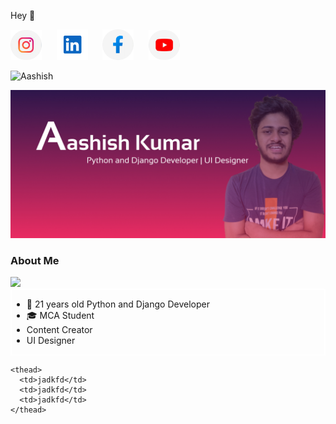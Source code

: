 <p>Hey 👋 </p>

<a href="https://www.instagram.com/aashishkumar12376/"><img src="assets/6097906e06490 4.png" width="50px;"></a> &nbsp;&nbsp;&nbsp;&nbsp;
<a href="https://www.linkedin.com/in/aashish-kumar-30698b145/"><img src="assets/Group 1.png" width="50px;"></a> &nbsp;&nbsp;&nbsp;&nbsp;
<a href="https://www.facebook.com/profile.php?id=100016942057363"> <img src="assets/6097906e06490 5.png" width="50px;"></a> &nbsp;&nbsp;&nbsp;&nbsp;
<a href="https://www.youtube.com/channel/UC2nbUg6pG7RgDRnAmw7NzCQ"> <img src="assets/6097906e06490 3.png" width="50px;"></a> &nbsp;&nbsp;&nbsp;&nbsp;
<br>

<p> <img src="https://komarev.com/ghpvc/?username=Aashishkumar123" alt="Aashish" /> </p>

<img src="assets/Slide 16_9 - 1.jpg">
<h3>About Me</h3>

<img src="https://github-readme-streak-stats.herokuapp.com/?user=Aashishkumar123&theme=tokyonight">

<div class="border" style="border:2px solid white;">

<ul>

  <li> 🙋 21 years old Python and Django Developer</li>
  <li> 🎓 MCA Student</li>
  <li>  Content Creator</li>
  <li> UI Designer</li>  </ul>

</div>




<div>

  <table>
    
    <thead>
      <td>jadkfd</td>
      <td>jadkfd</td>
      <td>jadkfd</td>
    </thead>
<!--   
    <tr>
      <td> <img src="https://github-readme-stats.vercel.app/api?username=Aashishkumar123&&show_icons=true&title_color=ffffff&icon_color=bb2acf&text_color=daf7dc&bg_color=151515"></td>
      
      <td> <img align="center" src="https://github-readme-stats.vercel.app/api/top-langs/?username=Aashishkumar123&layout=compact" alt="Aashish" /> </td>
    
    </tr> -->
  </table>

</div>

